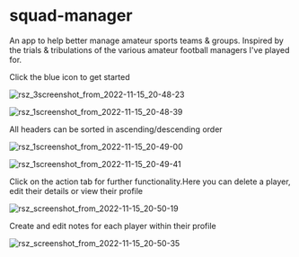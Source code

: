 # squad-manager
An app to help better manage amateur sports teams &amp; groups. Inspired by the trials & tribulations of the various amateur football managers I've played for.


Click the blue icon to get started

![rsz_3screenshot_from_2022-11-15_20-48-23](https://user-images.githubusercontent.com/91842674/202039248-0aed5c80-094d-45c6-8de4-ad2b15c54793.png)

![rsz_1screenshot_from_2022-11-15_20-48-39](https://user-images.githubusercontent.com/91842674/202039121-8bf22dea-a45f-412f-94bc-d8e5833f25a9.png)


All headers can be sorted in ascending/descending order

![rsz_1screenshot_from_2022-11-15_20-49-00](https://user-images.githubusercontent.com/91842674/202039473-d347445b-c5fe-4f08-b8f8-37f8d37cec2d.png)

![rsz_1screenshot_from_2022-11-15_20-49-41](https://user-images.githubusercontent.com/91842674/202039563-ead74f8d-4277-40b8-a1a9-7b2136df962a.png)


Click on the action tab for further functionality.Here you can delete a player, edit their details or view their profile 

![rsz_screenshot_from_2022-11-15_20-50-19](https://user-images.githubusercontent.com/91842674/202039740-b25cb7e3-b199-469c-b686-ac71823e1842.png)


Create and edit notes for each player within their profile

![rsz_screenshot_from_2022-11-15_20-50-35](https://user-images.githubusercontent.com/91842674/202039799-c34cbc62-1ca5-4b3d-80b9-ce0159136d22.png)
